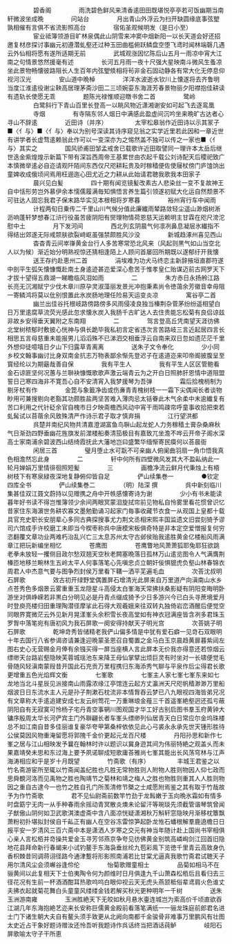 <!-- { "loadSidebar": true } -->
　　
　　碧香阁
　　
　　雨洗碧色鲜风来清香逺田田既堪悦亭亭若可饭幽期当南轩微波坐成晩
　　
　　问站台
　　
　　月出青山外浮云为扫开缺圆缘底事弦朢孰相催有言俱不省流影照高台
　　
　　宿佑圣观候明发（是日小至）
　　
　　宦业祗簿领游目旷林泉偶此山阴雪来冲窦中烟新阳一以长天道会好还招邀复材彦探讨事幽元初遵濳虬壑还过种玉田曲槛俯跃鳞盘空堕飞鸢时闻林端磬几遇云外仙相将愿有遂所适期无前
　　
　　武城观涨因忆陈后山五月一雨凉中宵大江南之句情景悠然援毫有述
　　
　　长河五月雨一夜十尺强大星映南斗微风生蚤凉坐此景物畅懐彼路阻长人生百年内弦朢倐相将茍非金石固动静各有常大化无停息仰视河汉光
　　
　　安山道中晩棹
　　
　　洋洋水波逝水钦川上懐遂将去齐鲁明当度江淮逺役谢尘鞅高居理茅斋沙田二三顷婉娈东海涯芳春景物丽夕阳襟抱佳耕读有遗轨长使愿无乖
　　
　　题陈光禄惟顺迎暾书舍二首
　　
　　鹭岭
　　
　　白鹭斜行下青山百里长登高一以眺风物近潇湘谢安如可起飞去逐鸾凰
　　
　　寺烟
　　
　　有寺隔东邻人烟日中满感此盈虚间沉吟坐来晩旷古达者心寻山不辞逺
　　
　　近田诗（并序）
　　
　　太宰松皋翁作近田诗以示其冡子■〈亻与〉■〈亻与〉奉以为别号深读其诗序窥见翁之实学近里若此因和一章近世有讲学者长虚骛逺赖翁此作可以一变深亦为之惕然盖不独可以传之一家也■〈亻与〉其实之
　　
　　国风骄甫田邹孟戒舍已载歌许近田取譬同一理许本太岳后继世迭金紫煌煌示新篇下带有深旨西周帝王基累世由农起千载公刘诗配天后稷祀致广本慎微举逺必自迩请观阡陌间东西仅尺咫耕耘贵及时稼穑便佐使屦杖傍门庐馌饷出童婢收成俄顷间焉用枉逦迤心田尤近之力耕从此始请君聴我歌我本田家子
　　
　　晨兴见白髪
　　
　　四十期有闻览镜髪改素古人悲染丝一变不复故神王自中恬形劳岂外慕伊余本懦儒履满毎知惧悟言养生篇引领遂初赋大化运自然颓景不可驻达人固忘我君子保末路华实见本根相将岁寒暮
　　
　　裕州宵行车中闻雨
　　
　　计程两旬日乗传二千里山川气候分值此廉纎雨辇路敛轻尘遥山渺烟树淅沥响蓬轩梦想春江浒行役虽苦疲阴阳有爕理物情荷恩慈天运赖明主甘霖在咫尺滂沱慰中土
　　
　　月下发河间
　　
　　西北列玄阴晨气何凛冽鼻息凝层氷纎指不得结出郊遂无际戒颒肤欲裂﨑岖虽强禁颇胜风沙没
　　
　　新城趋涿州喜见西山
　　
　　杳杳青云间崒嵂黄金台行人多苦寒常恐北风来（风起则黒气如山当空北人以为候）渐近始分明熟视惊还猜相逢陌上人顾问首屡回所期既以遂郁纡开我懐
　　
　　送王存约赴恵州二首
　　
　　涓埃难为功犬马终恋主新辞掖垣直郡符遂中剖平生弧矢懐慷慨赴南土身逺迹甚迩爱深心愈苦于惟孝皇仁贻谋迈前古网罗天下才拔十望得五鼎湖一睇瞻临风泪如雨
　　
　　二
　　
　　朱方赤日永扬舲江路长亮无沉湘赋宁少伐木章川原孕灵淑藻丽发景光冲抱秉素尚令徳蔼余芳徽音幸毋阻一寄鳞鸿将莫以仳别恨置此氷炭肠地理任险易天运变炎凉
　　
　　寓谷亭二首
　　
　　幽兰出佳谷托根岐路傍路傍多风雨侵凌良独当榛荆杂菅茅纷纷遥相望白日万里逺腐草流荧光感此忽求懐氷炭入我肠千古旷达人去住贵能忘松菊有良侣谅兹非故乡安得垂天翼附之东南翔
　　
　　二
　　
　　驾言登高丘凭南望天涯彷佛北堂树秾郁时敷披心恍神与俱长跪毕我私初言定省违次言苦路岐三言近起居四言长相思五言母慈重未能报男儿滔滔殊不已涕泗交相垂浮云自南来双日忽如遗茫茫千里外想仰徒噫嘻日夕山下归露草青离离
　　
　　送朱子文令奉化
　　
　　少小同乡校文翰事幽讨比身双南金抗志万物表鄙余惭先登迟子在逺道迩来叩帝阍披腹呈至寳经纶以为期朂哉善自保
　　
　　我有平生人
　　
　　我有平生人区区管鲍看金石谅匪坚何况蕙与兰聨袂慷慨歌歌声激云端青云为之开白日照肺肝恩情中道阻盟誓日己寒四海非不寛吾心自不安清宵入我梦援琴为吾弹
　　
　　霜后拾槐梢制为剔牙杖有作
　　
　　金箆与象籖净齿或伤亷青青槐树枝一一霜下尖偶闻长者谈物眇用可兼搜剔向老豁其功颇胜盐两坚苦难入薄肉忌太铦眷此木气余柔中末逾纎复有苦口利用之代针砭余官自槐市日夕映斋檐西风动中宵干雨鸣疎帘呼童事收拾把束若虬髯试以苜蓿余风致殊清严作诗示君子取才慎弃捐
　　
　　江行望洪都
　　
　　呉楚并南纪风物共清嘉澄湖富鱼鸟聨山起龙蛇人力务稼穑土膏杂桑麻秋气日渐劲四野垂幽花旌旗发前澨楼船奏清笳极目有嘉致兀坐澹不哗云开帝子阁水深高士家南浦余碧波西山结绮霞抚此大藩地岂曰盛繁华缅惭寄民瘼何以荅晨衙
　　
　　闲居三首
　　
　　璧月堕止水可翫不可亲幽人俯阑曲羽扇一角巾悟我真色相澹然忘此身
　　
　　二
　　
　　轩中何所有四壁微风发其大不盈畆纳此一轮月婵娟万里情徘徊照短髪
　　
　　三
　　
　　画檐净流云鲜月代秉烛上有梧树枝下有寒泉緑夜深地复静俯仰皆自足
　　
　　俨山续集巻一
　　
　　●钦定四库全书
　　
　　俨山续集巻二
　　
　　（明）陆深 撰
　　
　　呉中新刻临川集甚佳双江聂文蔚持以见赠携之舟中开帙感懐寄诗为谢
　　
　　少小有书未能读暮年好书读不得岂惟簿领少余间两眼冥蒙泪旋拭帘前见物私自怜雾里看花惯曾识忆昔家住东海濵世务耕农寡文墨勉勤诵习起家门毎事收藏节衣食一从观国上皇都十载具官充史职长安朋辈心多同古典探搜事尤力荆文丞相宋熙丰国监遗文旧尝刻猗予谬司六馆成手许校磨工未即当今楔枣称呉中唐模宋板俱奇特是非本定空爱憎报复何穷恣翻覆文章功业两难朽治乱兴亡三太息苏州太守古邺侯贻我逺胜黄金亿楼船风雨满章江把玩新编坐相忆
　　
　　苍鹰图
　　
　　苍鹰瞥地风萧萧狐耶兔耶狂欲跳老拳未放轻一攫侧目政尔愁双翘天空秋老闗塞晩落日孤林万山逺览图令人气满膺荆榛匝地移兰畹林生五岭太平人何事落笔心先嗔忠贞立朝奸佞惧貔虎负壑山林春锦衣周君人中杰意气要与图争烈封侯万里看下鞲一洒平芜遍毛血
　　
　　次荅沈叔明石屏歌
　　
　　效古初开绿野堂偶置屏石增清光此屏来自万里道产向滇南山水乡点苍秀色多烟景云雾重重玉龙隠星斗高侵太白峯海天常拂扶桑影疑有阴阳变晦明卧游坐对俱峥嵘若非黒白分明见必是丹青点缀成猗予少日多游兴今已白头寻蔗境爱月时登庾亮楼归田重理陶潜径摩挲此石得大观羲娥来往双转丸独倚岩峦酒醒后便觉空同眼界寛微茫云外见新月晃漾峯头余积雪长夜高堂如有神衣冠满座皆含冽多君珠玉罗胷中落笔宛有唐初风为我石屏歌一阕安得持献天子明光宫
　　
　　次荅姚子明石屏歌
　　
　　乾坤竒秀皆储精老我俨山偏多情是中犹有爱石癖一见竒石双眼明十年去国行八省参谒咨请兼逢迎晩蒙圣恩召自蜀置之金马白玉京晨趋黄扉暮紫闼左图右史心无营赐金月俸有余镪买得一屏当座横人言此屏本无价我亦得意还若惊烟云缥缈天台路岩壑隐映芙蓉城瑶池东来降王母仙掌擘出烦巨灵有时坐对一长啸便觉毛骨随风轻滇南蒙叚昔开国此石充贡万里程携归东海添秀气聊与平泉作后尘得君长歌更增重五色光焰辉文衡
　　
　　七峯歌
　　
　　七峯主人家七峯七峯东来如七龙地当北斗星辰见派接南山雨露浓缘江亭馆连云起方丈瀛洲天尺咫帆穑渺渺万里船烟波日日东流水主人元是孙子荆漱石枕流非本情胷吞云梦已八九眼视四海皆弟兄况有文章称大手逺追建安成七友云树莺花一万重琳琅金薤三千首遥峯絶壑迥还孤亏蔽阴阳自有无寂寞可怜杨子宅丹青空事辋川图观国才华工好古别启图书羣玉府黄钟大镛序殷周太华长河俨宾主门外聨翩长者车峯头缥缈列仙居青天白日常应尔金坞珠楼总不如江南自昔多佳丽谁复豪华夸甲第桑梓依依见此心弓裘永永承先世天锺形胜待公侯莫因风物重淹留愿将郭隗千金价更起元龙百尺楼
　　
　　丹阳孙思和新作七峯之居与江山相映发予曩在翰林时许以题识以冀身逰其间为伟丽特絶之观盖乆而未果嘉靖癸未思和东过海上要予夙诺聊成短歌庸荅雅尚七峯其能出长风荡穹林与江声海涛相应和乎是岁十月既望
　　
　　竹斋歌（有序）
　　
　　丰城王君鉴之以竹名斋游宦所至辄以竹斋闻盖纪胜也凡胜无常物胜则人附物人胜则物因人仰七政而思舜覩河洛而见禹物之胜也陶靖节之菊林和靖之梅人之胜也物胜则重其人人胜则物因之重自古逮今一也竹之胜自孔门所羡清修节槩之士咸愿附焉鉴之其有取于竹哉故予为作竹斋歌
　　
　　君不见仙尉斋前数竿竹劲于龙髥嫩于玉向晩氷霜如有情多时盘筯宁无肉一从手种春雨余摇动青冥散炎燠未论留汗等琬琰先须截管谐琴筑曾闻子猷傲山阴何如卫武歌淇澳虚斋中含八面凉恍疑潇湘秋万斛轩窓隐映月渐移枕簟飘萧粉初扑堪拟封侯自千畆正有幽人在空谷冻雷惊笋起卧龙恠石蟠根解羣鹿遶檐日日报平安一岁清风三百六斋中本是潇洒人岁寒之交元有神当年随计赴上国尚书宰相俱心亲人言松栢并竒操共爱金玉寻芳邻燕京争夸见彷佛黄金别筑高嶙峋剑江回首旧隐地花县拜命新行春朅来小试钓鳌手东海袅垂丝纶九苞彩鳯下览徳千里青云高致身仇香枳棘昔同调蒋诩径路今通津蹔将形影照南浦若比甘棠尤逼真我歌竹斋君试聴天子用尔清风尘会须嶰谷逢伶伦
　　
　　怡菊歌赠童相士
　　
　　品菊如相马不在骊黄间以此复相天下士伯夷陶令何为颜维时日月俱逢九千山萧森松栢后且看归去三径花况有生前一杯酒酒酣耳热歌呜呜白眼仰视云天无虎头燕颔秪俗辈鸢肩火色谁丈夫拂衣起就菊花舞白头童童风缕缕金钱若解买秋光更种明年一千树
　　
　　送朱玉洲游南雍
　　
　　玉洲胜絶天下无皎如秋月悬氷壷连城岂为索高价千顷直欲吞江湖几年东海抱絶艺迩来长安称巨儒黄金殿前看落笔满纸一一骊龙珠庭前郎君名进士门下诸生朝大夫自有鳌头须手致更从北阙向南都千金骏骨非难事万里鹏风有壮图太史近占干象好题诗赠汝还怜吾听我题诗作呉话终当把酒话莼鲈
　　
　　岐阳石屏歌喻太守子干所恵
　　
